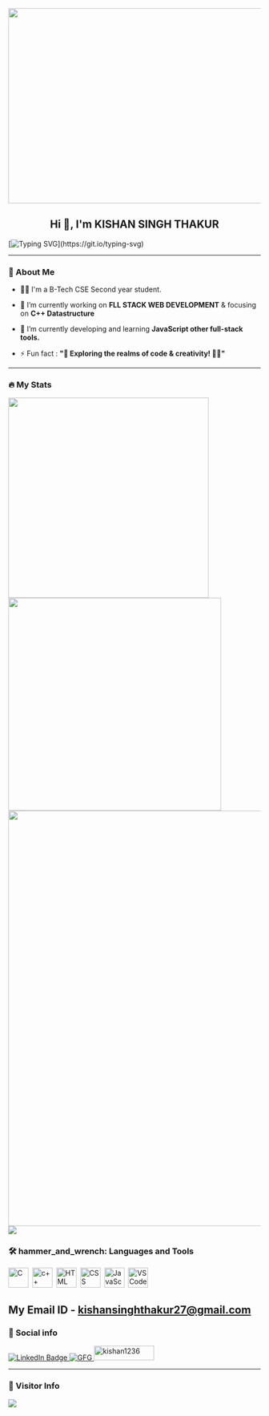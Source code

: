 <div id="header" align="center">
  <img src="https://64.media.tumblr.com/cca4f06484b447c0687f0325af5b38c9/428a8db1dc8ae92f-87/s1280x1920/7c751558b1d93e15c2d885cff2162ddb95059b8d.gifv" width="1100" 
     height="390"/>
</div>

<h2 align="center">Hi 👋, I'm KISHAN SINGH THAKUR</h2>

[![Typing SVG](https://readme-typing-svg.herokuapp.com?duration=10000&center=true&vCenter=true&width=800&height=30&lines=Hello+this+is+Kishan+Welcome+to+my+Github+page.)](https://git.io/typing-svg)

---
### 👦 About Me
- 👨‍💻 I'm a B-Tech CSE Second year student.

- 🔭 I’m currently working on **FLL STACK WEB DEVELOPMENT** & focusing on **C++ Datastructure**  

- 🌱 I’m currently developing and learning **JavaScript other full-stack tools.**

- ⚡ Fun fact : **"🚀 Exploring the realms of code & creativity! 🎨✨"** 

--- 

### 🔥 My Stats 
<img width="400" src="https://github-readme-stats.vercel.app/api?username=kishansingh0001&show_icons=true&theme=react"/> <img width="425" src="https://streak-stats.demolab.com/?user=KISHANsingh0001&theme=react" />
<img width="830" src="https://github-readme-activity-graph.vercel.app/graph?username=KISHANsingh0001&bg_color=21232a&color=a8eeff&line=61dafb&point=f0fcff&area=true&hide_border=false" />
<a href="https://github.com/KISHANsingh0001/github-stats">
![](https://github-readme-stats.vercel.app/api/top-langs/?username=KISHANsingh0001&theme=react&hide_border=false&include_all_commits=false&count_private=false&layout=compact)

</a>

### 🛠️ hammer_and_wrench: Languages and Tools 

<div>
  <img src="https://cdn.jsdelivr.net/gh/devicons/devicon/icons/c/c-original.svg" alt="C" width="40" height="40"/>&nbsp;
  <img src="https://cdn.jsdelivr.net/gh/devicons/devicon/icons/cplusplus/cplusplus-original.svg" alt="c++" width="40" height="40"/>&nbsp;
  <img src="https://cdn.jsdelivr.net/gh/devicons/devicon/icons/html5/html5-original.svg" alt="HTML" width="40" height="40"/>&nbsp;
  <img src="https://cdn.jsdelivr.net/gh/devicons/devicon/icons/css3/css3-original.svg" alt="CSS" width="40" height="40"/>&nbsp;
  <img src="https://cdn.jsdelivr.net/gh/devicons/devicon/icons/javascript/javascript-original.svg" alt="JavaScript" width="40" height="40"/>&nbsp;
  <img src="https://cdn.jsdelivr.net/gh/devicons/devicon/icons/vscode/vscode-original.svg" alt="VS Code" width="40" height="40"/>&nbsp;
 
</div>

My Email ID - kishansinghthakur27@gmail.com
---
### 🔗 Social info

<div id="badges">
    <a href="https://www.linkedin.com/in/kishan-singh-thakur-26b912255/">
    <img src="https://img.shields.io/badge/LinkedIn-blue?style=for-the-badge&logo=linkedin&logoColor=white" alt="LinkedIn Badge"/>
    </a>
     <a href="https://mail.google.com/mail/u/0/?fs=1&tf=cm&to=creator.kishansinghthakur27@gmail.com"
    <img src="https://img.shields.io/badge/Gmail-D14836?style=for-the-badge&logo=gmail&logoColor=white" alt="Gmail Badge"/>
    </a>
    <a href="https://auth.geeksforgeeks.org/user/kishan12363">
    <img src="https://img.shields.io/badge/GeeksforGeeks-gray?style=for-the-badge&logo=geeksforgeeks&logoColor=35914c" alt="GFG"/>
    </a>
    <a href="https://www.leetcode.com/kishan12363" target="blank">
    <img src="https://w7.pngwing.com/pngs/640/947/png-transparent-leetcode-button-icon.png" alt="kishan1236" height="29" width="120" />
    </a>
</div>

---

### 👀 Visitor Info
<a href="https://u8views.com/github/KISHANsingh0001"><img src="https://u8views.com/api/v1/github/profiles/126978912/views/day-week-month-total-count.svg"></a>
